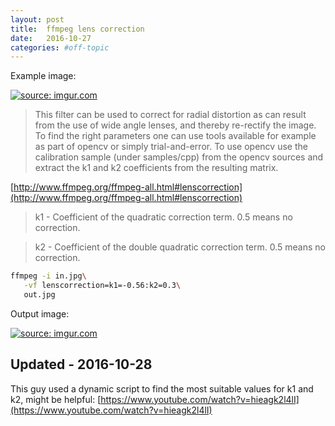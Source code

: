 ```yaml
---
layout: post
title:  ffmpeg lens correction
date:   2016-10-27
categories: #off-topic
---
```


Example image:

<a href="http://imgur.com/7hkkW67"><img src="http://i.imgur.com/7hkkW67.jpg" title="source: imgur.com" /></a>

> This filter can be used to correct for radial distortion as can result from the use of wide angle lenses,
 and thereby re-rectify the image. To find the right parameters one can use tools available for example as part
 of opencv or simply trial-and-error. To use opencv use the calibration sample (under samples/cpp) from the opencv sources and extract the k1 and k2 coefficients from the resulting matrix.

 [http://www.ffmpeg.org/ffmpeg-all.html#lenscorrection](http://www.ffmpeg.org/ffmpeg-all.html#lenscorrection)

> k1 - Coefficient of the quadratic correction term. 0.5 means no correction.

> k2 - Coefficient of the double quadratic correction term. 0.5 means no correction.

```bash
ffmpeg -i in.jpg\
   -vf lenscorrection=k1=-0.56:k2=0.3\
   out.jpg
```

Output image:

<a href="http://imgur.com/WZ9awlF"><img src="http://i.imgur.com/WZ9awlF.jpg" title="source: imgur.com" /></a>

## Updated - 2016-10-28

This guy used a dynamic script to find the most suitable values for k1 and k2, might be helpful:
[https://www.youtube.com/watch?v=hieagk2l4lI](https://www.youtube.com/watch?v=hieagk2l4lI)
